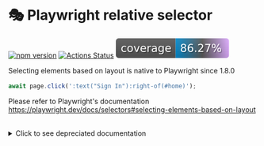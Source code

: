 # 🎭 Playwright relative selector

[![npm version](https://img.shields.io/npm/v/playwright-relative-selector.svg?style=flat)](https://www.npmjs.com/package/playwright-relative-selector)
[![Actions Status](https://github.com/jfgreffier/playwright-relative-selector/workflows/build/badge.svg?branch=master)](https://github.com/jfgreffier/playwright-relative-selector/actions?query=branch:master)
![Code Coverage](https://raw.githubusercontent.com/jfgreffier/playwright-relative-selector/master/.github/badges/coverage.svg)

Selecting elements based on layout is native to Playwright since 1.8.0

```js
await page.click(':text("Sign In"):right-of(#home)');
```
Please refer to Playwright's documentation
https://playwright.dev/docs/selectors#selecting-elements-based-on-layout

<br>
<details>
  <summary>Click to see depreciated documentation</summary>
  <br><br>

  Playwright helper to locate elements relative to others

  ## Usage

  ```
  npm install --save-dev playwright-relative-selector
  ```

  Once installed, you can `require` this package in a Node.js script and use it with Playwright.

  ```js
  const relativeSelector = require('playwright-relative-selector');

  const clickMeElement = await relativeSelector(page, 'text="Sign In" toRightOf css=#home');
  await clickMeElement.click();
  ```

  ## Selectors

  Available selectors:
  - above
  - below
  - toLeftOf
  - toRightOf
  - near

  An element is considered relative to another if the distance between the two is of 30px or less.

  ## Examples

  ### First example

  This code snippet sets a page with three buttons and clicks on the 'Click me' element on the right of 'Middle'

  ```js
  const { firefox } = require('playwright');
  const relativeSelector = require('playwright-relative-selector');

  (async () => {
    const browser = await firefox.launch({ headless: false });
    const context = await browser.newContext();
    const page = await context.newPage();
    await page.setContent(`
      <div>
        <button>Click me</button><span>Middle</span><button>Click me</button>
      </div>
    `);

    const clickMeElement = await relativeSelector(page, 'text="Click me" toRightOf text="Middle"');
    await clickMeElement.click();

    await browser.close();
  })();
  ```
</details>
